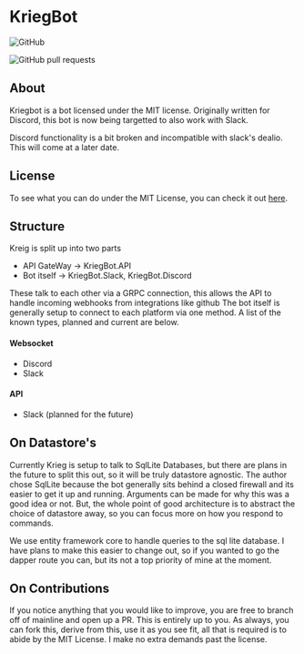 # KriegBot

![GitHub](https://img.shields.io/github/license/jamesloyd/kriegbot)

![GitHub pull requests](https://img.shields.io/github/issues-pr/jamesloyd/kriegbot)


## About
Kriegbot is a bot licensed under the MIT license. Originally written for Discord, this bot is now being targetted to also work with Slack.

Discord functionality is a bit broken and incompatible with slack's dealio. This will come at a later date.

## License
To see what you can do under the MIT License, you can check it out [here](https://github.com/JamesLoyd/KriegBot/blob/mainline/LICENSE).

## Structure
Kreig is split up into two parts

* API GateWay -> KriegBot.API
* Bot itself -> KriegBot.Slack, KriegBot.Discord

These talk to each other via a GRPC connection, this allows the API to handle incoming webhooks from integrations like github
The bot itself is generally setup to connect to each platform via one method. A list of the known types, planned and current are below.

#### Websocket
* Discord
* Slack

#### API
* Slack (planned for the future)

## On Datastore's

Currently Krieg is setup to talk to SqlLite Databases, but there are plans in the future to split this out, so it will be truly datastore agnostic.
The author chose SqlLite because the bot generally sits behind a closed firewall and its easier to get it up and running. Arguments can be made for why this was a good idea or not.
But, the whole point of good architecture is to abstract the choice of datastore away, so you can focus more on how you respond to commands.

We use entity framework core to handle queries to the sql lite database. I have plans to make this easier to change out, so if you wanted to go the dapper route you can, but its not
a top priority of mine at the moment.

## On Contributions

If you notice anything that you would like to improve, you are free to branch off of mainline and open up a PR. This is entirely up to you.
As always, you can fork this, derive from this, use it as you see fit, all that is required is to abide by the MIT License. I make no extra demands past the license.